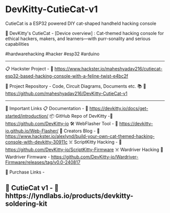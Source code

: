 # DevKitty-CutieCat-v1
CutieCat is a ESP32 powered DIY cat-shaped handheld hacking console

📕 DevKitty's CutieCat - [Device overview] : Cat-themed hacking console for ethical hackers, makers, and learners—with purr-sonality and serious capabilities

#hardwarehacking #hacker #esp32  #arduino   

-------------------------------------------------------------------------------------------------------  
📋 Hackster Project - 
🔗 https://www.hackster.io/maheshyadav216/cutiecat-esp32-based-hacking-console-with-a-feline-twist-e4bc2f

💼 Project Repository - Code, Circuit Diagrams, Documents etc. 📚
🔗 https://github.com/maheshyadav216/DevKitty-CutieCat-v1

-------------------------------------------------------------------------------------------------------  

📒 Important Links
📋 Documentation - 🔗 https://devkitty.io/docs/get-started/introduction/
📦 GitHub Repo of DevKitty -🔗 https://github.com/DevKitty-io
🛠 WebFlasher Tool - 🔗 https://devkitty-io.github.io/Web-Flasher/
📆 Creators Blog - 🔗 https://www.hackster.io/alexlynd/build-your-own-cat-themed-hacking-console-with-devkitty-30911c
☠️ ScriptKitty Hacking - 🔗 https://github.com/DevKitty-io/ScriptKitty-Firmware
☠️ Wardriver Hacking 🔗 Wardriver Firmware - https://github.com/DevKitty-io/Wardriver-Firmware/releases/tag/v0.0-240817

🔴 Purchase Links -

🛒 CutieCat v1 - 🔗 hhttps://lyndlabs.io/products/devkitty-soldering-kit
-------------------------------------------------------------------------------------------------------

